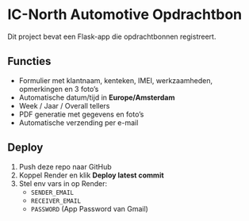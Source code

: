 # IC-North Automotive Opdrachtbon

Dit project bevat een Flask-app die opdrachtbonnen registreert.

## Functies
- Formulier met klantnaam, kenteken, IMEI, werkzaamheden, opmerkingen en 3 foto’s
- Automatische datum/tijd in **Europe/Amsterdam**
- Week / Jaar / Overall tellers
- PDF generatie met gegevens en foto’s
- Automatische verzending per e-mail

## Deploy
1. Push deze repo naar GitHub
2. Koppel Render en klik **Deploy latest commit**
3. Stel env vars in op Render:
   - `SENDER_EMAIL`
   - `RECEIVER_EMAIL`
   - `PASSWORD` (App Password van Gmail)
